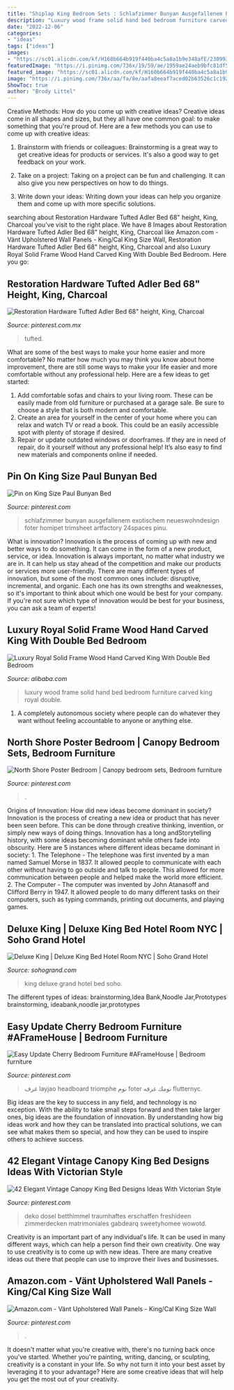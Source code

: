 ```yaml
---
title: "Shiplap King Bedroom Sets : Schlafzimmer Bunyan Ausgefallenem Exotischem Neueswohndesign Foter Homipet Trimsheet Artfactory 24spaces Pinu"
description: "Luxury wood frame solid hand bed bedroom furniture carved king royal double"
date: "2022-12-06"
categories:
- "ideas"
tags: ["ideas"]
images:
- "https://sc01.alicdn.com/kf/H160b664b919f440ba4c5a8a1b9e348afE/230993000/H160b664b919f440ba4c5a8a1b9e348afE.jpg"
featuredImage: "https://i.pinimg.com/736x/19/59/ae/1959ae24aeb9bfc81df58e8cc5910813.jpg"
featured_image: "https://sc01.alicdn.com/kf/H160b664b919f440ba4c5a8a1b9e348afE/230993000/H160b664b919f440ba4c5a8a1b9e348afE.jpg"
image: "https://i.pinimg.com/736x/aa/fa/8e/aafa8eeaf7aced02b63526c1c1921103.jpg"
ShowToc: true
author: "Brody Littel"
---
```



Creative Methods: How do you come up with creative ideas?
Creative ideas come in all shapes and sizes, but they all have one common goal: to make something that you're proud of. Here are a few methods you can use to come up with creative ideas:
1. Brainstorm with friends or colleagues: Brainstorming is a great way to get creative ideas for products or services. It's also a good way to get feedback on your work.

2. Take on a project: Taking on a project can be fun and challenging. It can also give you new perspectives on how to do things.

3. Write down your ideas: Writing down your ideas can help you organize them and come up with more specific solutions.

	

		
searching about Restoration Hardware Tufted Adler Bed 68&quot; height, King, Charcoal you've visit to the right place. We have 8 Images about Restoration Hardware Tufted Adler Bed 68&quot; height, King, Charcoal like Amazon.com - Vänt Upholstered Wall Panels - King/Cal King Size Wall, Restoration Hardware Tufted Adler Bed 68&quot; height, King, Charcoal and also Luxury Royal Solid Frame Wood Hand Carved King With Double Bed Bedroom. Here you go:
		
    
## Restoration Hardware Tufted Adler Bed 68&quot; Height, King, Charcoal

<img loading=lazy src="https://i.pinimg.com/736x/aa/fa/8e/aafa8eeaf7aced02b63526c1c1921103.jpg" onerror="this.onerror=null;this.src='https://tse1.mm.bing.net/th?id=OIP.u-1WIh-LcS88bq0SUSup7AHaHa&amp;pid=15.1';" alt="Restoration Hardware Tufted Adler Bed 68&quot; height, King, Charcoal">

_Source: pinterest.com.mx_

>tufted. 

	

What are some of the best ways to make your home easier and more comfortable?
No matter how much you may think you know about home improvement, there are still some ways to make your life easier and more comfortable without any professional help. Here are a few ideas to get started: 
1) Add comfortable sofas and chairs to your living room. These can be easily made from old furniture or purchased at a garage sale. Be sure to choose a style that is both modern and comfortable. 
2) Create an area for yourself in the center of your home where you can relax and watch TV or read a book. This could be an easily accessible spot with plenty of storage if desired. 
3) Repair or update outdated windows or doorframes. If they are in need of repair, do it yourself without any professional help! It’s also easy to find new materials and components online if needed.

    
## Pin On King Size Paul Bunyan Bed

<img loading=lazy src="https://i.pinimg.com/736x/20/cd/74/20cd7448134d7412432a80702bc00e84.jpg" onerror="this.onerror=null;this.src='https://tse1.mm.bing.net/th?id=OIP.tEstNRXsvjj_ZQ0e5VmZvwHaF7&amp;pid=15.1';" alt="Pin on King Size Paul Bunyan Bed">

_Source: pinterest.com_

>schlafzimmer bunyan ausgefallenem exotischem neueswohndesign foter homipet trimsheet artfactory 24spaces pinu. 

	

What is innovation?
Innovation is the process of coming up with new and better ways to do something. It can come in the form of a new product, service, or idea. Innovation is always important, no matter what industry we are in. It can help us stay ahead of the competition and make our products or services more user-friendly.
There are many different types of innovation, but some of the most common ones include: disruptive, incremental, and organic. Each one has its own strengths and weaknesses, so it's important to think about which one would be best for your company. If you're not sure which type of innovation would be best for your business, you can ask a team of experts!

    
## Luxury Royal Solid Frame Wood Hand Carved King With Double Bed Bedroom

<img loading=lazy src="https://sc01.alicdn.com/kf/H160b664b919f440ba4c5a8a1b9e348afE/230993000/H160b664b919f440ba4c5a8a1b9e348afE.jpg" onerror="this.onerror=null;this.src='https://tse3.mm.bing.net/th?id=OIP._H8PSWB6QipMyv0-XAx1XQHaGF&amp;pid=15.1';" alt="Luxury Royal Solid Frame Wood Hand Carved King With Double Bed Bedroom">

_Source: alibaba.com_

>luxury wood frame solid hand bed bedroom furniture carved king royal double. 

	

1. A completely autonomous society where people can do whatever they want without feeling accountable to anyone or anything else. 

    
## North Shore Poster Bedroom | Canopy Bedroom Sets, Bedroom Furniture

<img loading=lazy src="https://i.pinimg.com/736x/72/c4/49/72c449c57e767c3e15405e55dd9f8000.jpg" onerror="this.onerror=null;this.src='https://tse4.mm.bing.net/th?id=OIP.CbD3-TyMAx69qT4ASLOy1QHaFe&amp;pid=15.1';" alt="North Shore Poster Bedroom | Canopy bedroom sets, Bedroom furniture">

_Source: pinterest.com_

>. 

	

Origins of Innovation: How did new ideas become dominant in society?
Innovation is the process of creating a new idea or product that has never been seen before. This can be done through creative thinking, invention, or simply new ways of doing things. Innovation has a long andStorytelling history, with some ideas becoming dominant while others fade into obscurity. Here are 5 instances where different ideas became dominant in society: 1. The Telephone - The telephone was first invented by a man named Samuel Morse in 1837. It allowed people to communicate with each other without having to go outside and talk to people. This allowed for more communication between people and helped make the world more efficient. 2. The Computer - The computer was invented by John Atanasoff and Clifford Berry in 1947. It allowed people to do many different tasks on their computers, such as typing commands, printing out documents, and playing games.

    
## Deluxe King | Deluxe King Bed Hotel Room NYC | Soho Grand Hotel

<img loading=lazy src="https://d3rg18dos0rgue.cloudfront.net/wp-content/uploads/sites/2/2020/10/SGH-Grand-Deluxe-King-2.jpg" onerror="this.onerror=null;this.src='https://tse1.mm.bing.net/th?id=OIP.tJqN6ld1-WJX46zHLbSVLgHaE8&amp;pid=15.1';" alt="Deluxe King | Deluxe King Bed Hotel Room NYC | Soho Grand Hotel">

_Source: sohogrand.com_

>king deluxe grand hotel bed soho. 

	

The different types of ideas: brainstorming,Idea Bank,Noodle Jar,Prototypes
brainstorming, ideabank,noodle jar,prototypes

    
## Easy Update Cherry Bedroom Furniture #AFrameHouse | Bedroom Furniture

<img loading=lazy src="https://i.pinimg.com/736x/01/bd/47/01bd4764c0288a0f73de11518fdf5cfe.jpg" onerror="this.onerror=null;this.src='https://tse2.mm.bing.net/th?id=OIP.dvF1K7rFQVYIqv7qb9uf6wHaFj&amp;pid=15.1';" alt="Easy Update Cherry Bedroom Furniture #AFrameHouse | Bedroom furniture">

_Source: pinterest.com_

>غرف layjao headboard triomphe نوم foter نومك غرفه flutternyc. 

	

Big ideas are the key to success in any field, and technology is no exception. With the ability to take small steps forward and then take larger ones, big ideas are the foundation of innovation. By understanding how big ideas work and how they can be translated into practical solutions, we can see what makes them so special, and how they can be used to inspire others to achieve success.

    
## 42 Elegant Vintage Canopy King Bed Designs Ideas With Victorian Style

<img loading=lazy src="https://i.pinimg.com/736x/19/59/ae/1959ae24aeb9bfc81df58e8cc5910813.jpg" onerror="this.onerror=null;this.src='https://tse1.mm.bing.net/th?id=OIP.5FKY9eaE6fTihL3cBxU7aAHaHa&amp;pid=15.1';" alt="42 Elegant Vintage Canopy King Bed Designs Ideas With Victorian Style">

_Source: pinterest.com_

>deko dosel betthimmel traumhaftes erschaffen freshideen zimmerdecken matrimoniales gabdearq sweetyhomee wowotd. 

	

Creativity is an important part of any individual's life. It can be used in many different ways, which can help a person find their own creativity. One way to use creativity is to come up with new ideas. There are many creative ideas out there that people can use to improve their lives and businesses.

    
## Amazon.com - Vänt Upholstered Wall Panels - King/Cal King Size Wall

<img loading=lazy src="https://i.pinimg.com/736x/53/e7/bc/53e7bc233cadc6e5610225a84d0ba87d.jpg" onerror="this.onerror=null;this.src='https://tse1.mm.bing.net/th?id=OIP.mfiOaOw4QXAdkhGPTellegHaHT&amp;pid=15.1';" alt="Amazon.com - Vänt Upholstered Wall Panels - King/Cal King Size Wall">

_Source: pinterest.com_

>. 

	

It doesn't matter what you're creative with, there's no turning back once you've started. Whether you're painting, writing, dancing, or sculpting, creativity is a constant in your life. So why not turn it into your best asset by leveraging it to your advantage? Here are some creative ideas that will help you get the most out of your creativity.

